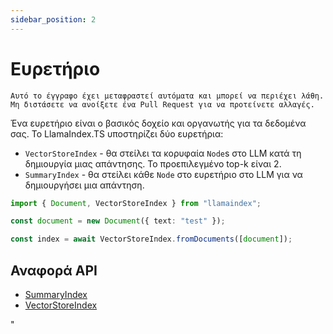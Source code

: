 ```yaml
---
sidebar_position: 2
---
```


# Ευρετήριο

`Αυτό το έγγραφο έχει μεταφραστεί αυτόματα και μπορεί να περιέχει λάθη. Μη διστάσετε να ανοίξετε ένα Pull Request για να προτείνετε αλλαγές.`

Ένα ευρετήριο είναι ο βασικός δοχείο και οργανωτής για τα δεδομένα σας. Το LlamaIndex.TS υποστηρίζει δύο ευρετήρια:

- `VectorStoreIndex` - θα στείλει τα κορυφαία `Node`s στο LLM κατά τη δημιουργία μιας απάντησης. Το προεπιλεγμένο top-k είναι 2.
- `SummaryIndex` - θα στείλει κάθε `Node` στο ευρετήριο στο LLM για να δημιουργήσει μια απάντηση.

```typescript
import { Document, VectorStoreIndex } from "llamaindex";

const document = new Document({ text: "test" });

const index = await VectorStoreIndex.fromDocuments([document]);
```

## Αναφορά API

- [SummaryIndex](../../api/classes/SummaryIndex.md)
- [VectorStoreIndex](../../api/classes/VectorStoreIndex.md)

"
